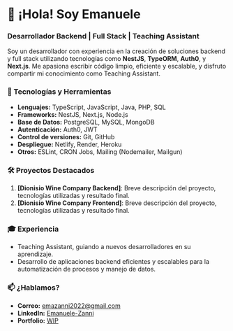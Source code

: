 # 👋 ¡Hola! Soy Emanuele

### Desarrollador Backend | Full Stack | Teaching Assistant

Soy un desarrollador con experiencia en la creación de soluciones backend y full stack utilizando tecnologías como **NestJS**, **TypeORM**, **Auth0**, y **Next.js**. Me apasiona escribir código limpio, eficiente y escalable, y disfruto compartir mi conocimiento como Teaching Assistant.

### 🚀 Tecnologías y Herramientas
- **Lenguajes:** TypeScript, JavaScript, Java, PHP, SQL
- **Frameworks:** NestJS, Next.js, Node.js
- **Base de Datos:** PostgreSQL, MySQL, MongoDB 
- **Autenticación:** Auth0, JWT
- **Control de versiones:** Git, GitHub
- **Despliegue:** Netlify, Render, Heroku
- **Otros:** ESLint, CRON Jobs, Mailing (Nodemailer, Mailgun)

### 🛠 Proyectos Destacados
1. **[Dionisio Wine Company Backend]**: Breve descripción del proyecto, tecnologías utilizadas y resultado final.
2. **[Dionisio Wine Company Frontend]**: Breve descripción del proyecto, tecnologías utilizadas y resultado final.

### 🎓 Experiencia
- Teaching Assistant, guiando a nuevos desarrolladores en su aprendizaje.
- Desarrollo de aplicaciones backend eficientes y escalables para la automatización de procesos y manejo de datos.

### 📫 ¿Hablamos?
- **Correo:** [emazanni2022@gmail.com](mailto:emazanni2022@gmail.com)
- **LinkedIn:** [Emanuele-Zanni](https://www.linkedin.com/in/emanuele-zanni/)
- **Portfolio:** [WIP](https://wip)
